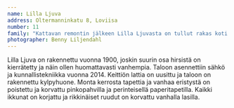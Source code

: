 ```yaml
---
name: Lilla Ljuva
address: Oltermanninkatu 8, Loviisa
number: 11
family: "Kattavan remontin jälkeen Lilla Ljuvasta on tullut rakas koti Ninalle ja Muru-kissalle. Talossa ei ollut kunnallistekniikkaa, ei kylpyhuonetta, ei keittiötä, eikä lattioitakaan kaikissa tiloissa. Talo oli hylättynä kymmenisen vuotta, seinissä kaikui kylmyys ja yksinäisyys. Halusin tuoda taloon elämää ja kauneutta.\nLista on pitkä mitä kaikkea täällä on vuosien varrella tehty, kun katselen vanhoja valokuvia alkutaipaleelta, en ole uskoa silmiäni. Miten nopeasti sitä tottuu valmiiseen.\nElän unelmaani ja siksi on tärkeää muistaa nauttia talosta, ettei arki muutu pelkäksi työleiriksi."
photographer: Benny Liljendahl
---
```

Lilla Ljuva on rakennettu vuonna 1900, joskin suurin osa hirsistä on kierrätetty ja näin ollen huomattavasti vanhempia. Taloon asennettiin sähkö ja kunnallistekniikka vuonna 2014. Keittiön lattia on uusittu ja taloon on rakennettu kylpyhuone. Monta kerrosta tapettia ja vanhaa eristystä on poistettu ja korvattu pinkopahvilla ja perinteisellä paperitapetilla. Kaikki ikkunat on korjattu ja rikkinäiset ruudut on korvattu vanhalla lasilla.

